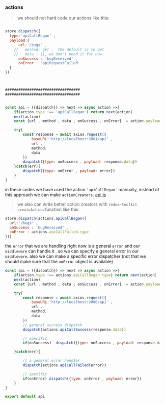 ### actions

> we should not hard code our actions like this:

```js

store.dispatch({
  type:'apiCallBegan' ,
  payload:{
      url:'/bugs' , 
    //   method: get ,  the default is to get
    //   data : {}, we don't need it for now
      onSuccess : 'bugReceived' ,
      onError : 'apiRequestFailed'
  }
})



##################################
##################################


const api = ({dispatch}) => next => async action =>{
    if(action.type !== 'apiCallBegan') return next(action)
    next(action)
    const {url , method , data , onSuccess , onError}  = action.payload

    try{
        const response = await axios.request({
            baseURL:'http://localhost:9001/api' ,
            url ,
            method,
            data
        })
        dispatch({type: onSuccess , payload: response.data})
    }catch(err){
        dispatch({type: onError , payload: error})
    }
}
```
in these codes we have used the action `'apiCallBegan'` manually, instead of this approach we can make `actionCreators`. [api.js](./src/store/api.js)

> we also can write better action creators with `redux-toolkit` `createAction` function like this:

```js
store.dispatch(actions.apiCallBegan({
  url:'/bugs' , 
  onSuccess : 'bugReceived' ,
  onError : actions.apiCallFailed.type
}))

```

the `error` that we are handling right now is a general `error` and our `middleware` can handle it . so we can specify a general error in our `middleware`. also we can make a specific error dispatcher (not that we should make sure that the `onError` object is available)




```js
const api = ({dispatch}) => next => async action =>{
    if(action.type !== actions.apiCallBegan.type) return next(action)
    next(action)
    const {url , method , data , onSuccess , onError}  = action.payload

    try{
        const response = await axios.request({
            baseURL:'http://localhost:9000/api' ,
            url ,
            method,
            data
        })
        // general success dispatch
        dispatch(actions.apiCallSuccess(response.data))

        // specific 
        if(onSuccess)  dispatch({type: onSuccess , payload: response.data})

    }catch(err){

        // a general error handler
        dispatch(actions.apiCallFailed(error))

        // specific
        if(onError) dispatch({type: onError , payload: error})
    }
}

export default api

```






